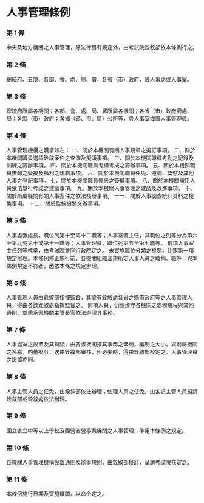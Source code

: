 # 人事管理條例

### 第 1 條

中央及地方機關之人事管理，除法律另有規定外，由考試院銓敘部依本條例行之。

### 第 2 條

總統府、五院、各部、會、處、局、署，各省（市）政府，設人事處或人事室。

### 第 3 條

總統府所屬各機關；各部、會、處、局、署所屬各機關；各省（市）政府廳處、局；各縣（市）政府；各鄉（鎮、市、區）公所等，設人事室或置人事管理員。

### 第 4 條

人事管理機構之職掌如左：
一、關於本機關有關人事規章之擬訂事項。
二、關於本機關職員送請銓敘案件之查催及擬議事項。
三、關於本機關職員考勤之紀錄及訓練之籌辦事項。
四、關於本機關職員考績考成之籌辦事項。
五、關於本機關職員撫卹之簽擬及福利之規劃事項。
六、關於本機關職員任免、遷調、獎懲及其他人事之登記事項。
七、關於本機關職員俸級之簽擬事項。
八、關於本機關需用人員依法舉行考試之建議事項。
九、關於本機關人事管理之建議及改進事項。
十、關於所屬機關有關人事案件之依法核辦事項。
十一、關於人事調查統計資料之搜集事項。
十二、關於銓敘機關交辦事項。

### 第 5 條

人事處置處長，職位列第十至第十二職等；人事室置主任，其職位之列等分為第六至第九或第十或第十一職等；人事管理員，職位列第五至第七職等。
前項人事室主任列等標準，由考試院會同行政院定之。
未實施職位分類之機關，比照第一項規定辦理。本條例修正施行前，各機關組織法規所定人事人員之職稱、職等，與本條例規定不符者，悉依本條之規定辦理。

### 第 6 條

人事管理人員由銓敘部指揮監督，其設有銓敘處各省之縣市政府等之人事管理人員，得由各該銓敘處指揮監督之。
前項人員，仍應遵守各機關之處務規程與其他通則，並秉承原機關主管長官依法辦理其事務。

### 第 7 條

人事處室之設置及其員額，由各該機關按其事務之繁簡，編制之大小，與附屬機關之多寡，酌量擬訂，送由銓敘部審核，但必要時，得由銓敘部擬定之，人事管理員之設置亦同。

### 第 8 條

人事主管人員之任免，由銓敘部依法辦理；佐理人員之任免，由各該主管人員擬請銓敘部或銓敘處依法辦理。

### 第 9 條

國立省立中等以上學校及國營省營事業機關之人事管理，準用本條例之規定。

### 第 10 條

各機關人事管理機構設置通則及辦事規則，由銓敘部擬訂，呈請考試院核定之。

### 第 11 條

本條例施行日期及實施機關，以命令定之。
